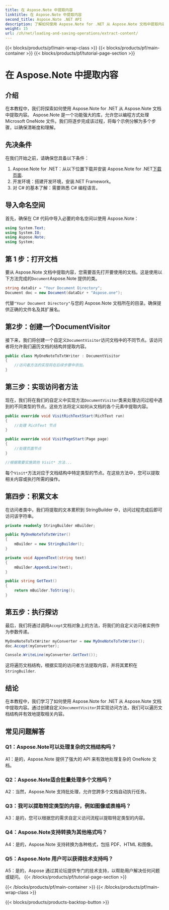 ```yaml
---
title: 在 Aspose.Note 中提取内容
linktitle: 在 Aspose.Note 中提取内容
second_title: Aspose.Note .NET API
description: 了解如何使用 Aspose.Note for .NET 从 Aspose.Note 文档中提取内容。这个综合教程将逐步指导您完成整个过程。
weight: 15
url: /zh/net/loading-and-saving-operations/extract-content/
---
```


{{< blocks/products/pf/main-wrap-class >}}
{{< blocks/products/pf/main-container >}}
{{< blocks/products/pf/tutorial-page-section >}}

# 在 Aspose.Note 中提取内容

## 介绍

在本教程中，我们将探索如何使用 Aspose.Note for .NET 从 Aspose.Note 文档中提取内容。 Aspose.Note 是一个功能强大的库，允许您以编程方式处理 Microsoft OneNote 文件。我们将逐步完成该过程，将每个示例分解为多个步骤，以确保清晰度和理解。

## 先决条件

在我们开始之前，请确保您具备以下条件：

1.  Aspose.Note for .NET：从以下位置下载并安装 Aspose.Note for .NET[下载页面](https://releases.aspose.com/note/net/).
2. 开发环境：搭建开发环境，安装.NET Framework。
3. 对 C# 的基本了解：需要熟悉 C# 编程语言。

## 导入命名空间

首先，确保在 C# 代码中导入必要的命名空间以使用 Aspose.Note：

```csharp
using System.Text;
using System.IO;
using Aspose.Note;
using System;
```

## 第 1 步：打开文档

要从 Aspose.Note 文档中提取内容，您需要首先打开要使用的文档。这是使用以下方法完成的`Document`Aspose.Note 提供的类。

```csharp
string dataDir = "Your Document Directory";
Document doc = new Document(dataDir + "Aspose.one");
```

代替`"Your Document Directory"`与您的 Aspose.Note 文档所在的目录。确保提供正确的文件名及其扩展名。

## 第2步：创建一个DocumentVisitor

接下来，我们将创建一个自定义`DocumentVisitor`访问文档中的不同节点。该访问者将允许我们遍历文档的结构并提取内容。

```csharp
public class MyOneNoteToTxtWriter : DocumentVisitor
{
    //访问者方法的实现将在后续步骤中添加。
}
```

## 第三步：实现访问者方法

现在，我们将在我们的自定义中实现方法`DocumentVisitor`类来处理访问过程中遇到的不同类型的节点。这些方法将定义如何从文档的各个元素中提取内容。

```csharp
public override void VisitRichTextStart(RichText run)
{
    //处理 RichText 节点
}

public override void VisitPageStart(Page page)
{
    //处理页面节点
}

//根据需要实施其他 Visit* 方法...
```

每个`Visit*`方法对应于文档结构中特定类型的节点。在这些方法中，您可以提取相关内容或执行所需的操作。

## 第四步：积累文本

在访问者类中，我们将提取的文本累积到 StringBuilder 中，访问过程完成后即可访问该字符串。

```csharp
private readonly StringBuilder mBuilder;

public MyOneNoteToTxtWriter()
{
    mBuilder = new StringBuilder();
}

private void AppendText(string text)
{
    mBuilder.AppendLine(text);
}

public string GetText()
{
    return mBuilder.ToString();
}
```

## 第五步：执行探访

最后，我们将通过调用`Accept`文档对象上的方法，将我们的自定义访问者实例作为参数传递。

```csharp
MyOneNoteToTxtWriter myConverter = new MyOneNoteToTxtWriter();
doc.Accept(myConverter);

Console.WriteLine(myConverter.GetText());
```

这将遍历文档结构，根据实现的访问者方法提取内容，并将其累积在`StringBuilder`.

## 结论

在本教程中，我们学习了如何使用 Aspose.Note for .NET 从 Aspose.Note 文档中提取内容。通过创建自定义`DocumentVisitor`并实现访问方法，我们可以遍历文档结构并有效地提取相关内容。

## 常见问题解答

### Q1：Aspose.Note可以处理复杂的文档结构吗？

A1：是的，Aspose.Note 提供了强大的 API 来有效地处理复杂的 OneNote 文档。

### Q2：Aspose.Note适合批量处理多个文档吗？

A2：当然，Aspose.Note 支持批处理，允许您跨多个文档自动执行任务。

### Q3：我可以提取特定类型的内容，例如图像或表格吗？

A3：是的，您可以根据您的需求自定义访问流程以提取特定类型的内容。

### Q4：Aspose.Note支持转换为其他格式吗？

A4：是的，Aspose.Note 支持转换为各种格式，包括 PDF、HTML 和图像。

### Q5：Aspose.Note 用户可以获得技术支持吗？

A5：是的，Aspose 通过其论坛提供专门的技术支持，以帮助用户解决任何问题或疑问。
{{< /blocks/products/pf/tutorial-page-section >}}

{{< /blocks/products/pf/main-container >}}
{{< /blocks/products/pf/main-wrap-class >}}

{{< blocks/products/products-backtop-button >}}
